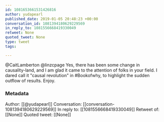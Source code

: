 ```yaml
---
id: 1081653661531426816
author: yudapearl
published_date: 2019-01-05 20:48:23 +00:00
conversation_id: 1081394180629229569
in_reply_to: 1081556668419330049
retweet: None
quoted_tweet: None
type: tweet
tags:

---
```


@CaitLamberton @linzcpage Yes, there has been some change in causality-land, and I am glad it came to the attention of folks in your field. I dared call it "causal revolution" in #Bookofwhy, to highlight the sudden outflow of results. Enjoy.

### Metadata

Author: [[@yudapearl]]
Conversation: [[conversation-1081394180629229569]]
In reply to: [[1081556668419330049]]
Retweet of: [[None]]
Quoted tweet: [[None]]
